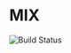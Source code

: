 # MIX

![Build Status](https://ci.appveyor.com/api/projects/status/github/grishavanika/mix?svg=true)


